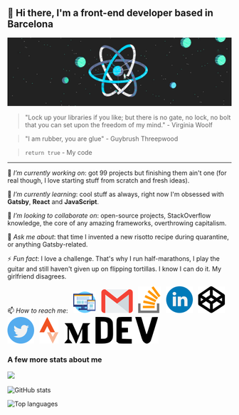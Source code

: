 ## 👋 Hi there, I'm a front-end developer based in Barcelona 

![Walking on the React's moon](https://github.com/fbuireu/fbuireu/blob/master/assets/images/jpg/react-universe.jpg?raw=true)

> "Lock up your libraries if you like; but there is no gate, no lock, no bolt that you can set upon the freedom of my mind." - Virginia Woolf

> "I am rubber, you are glue" - Guybrush Threepwood

> `return true` - My code 
-----

 🔭 *I’m currently working on*: got 99 projects but finishing them ain't one (for real though, I love starting stuff from scratch and fresh ideas).
 
 🌱 *I’m currently learning*: cool stuff as always, right now I'm obsessed with **Gatsby**, **React** and **JavaScript**. 
 
 👯 *I’m looking to collaborate on*: open-source projects, StackOverflow knowledge, the core of any amazing frameworks, overthrowing capitalism. 
 
 💬 *Ask me about*: that time I invented a new risotto recipe during quarantine, or anything Gatsby-related.
 
 ⚡ *Fun fact*: I love a challenge. That's why I run half-marathons, I play the guitar and still haven't given up on flipping tortillas. I know I can do it. My girlfriend disagrees.
 
 📫 *How to reach me*:  &nbsp; [![Website][3]][4] &nbsp; [![Email][1]][2] &nbsp; [![StackOverflow][5]][6] &nbsp; [![LinkedIn][7]][8] &nbsp; [![CodePen][9]][10] &nbsp; [![Twitter][15]][16] &nbsp; [![Strava][17]][18] &nbsp; [![Medium][11]][12] &nbsp; [![Dev.to][13]][14] 


[1]:  https://raw.githubusercontent.com/fbuireu/fbuireu/bc8840d390df5e7ecf65b776d96e70db98a65172/assets/svg/mail.svg
[2]:  mailto:fbuireu@gmail.com "Email"

[3]:  https://raw.githubusercontent.com/fbuireu/fbuireu/5ba1cf466850eb5ab66af3e2e1feda542ae8aa58/assets/svg/web.svg
[4]:  https://ferranbuireu.dev "Website"

[5]:  https://raw.githubusercontent.com/fbuireu/fbuireu/5ba1cf466850eb5ab66af3e2e1feda542ae8aa58/assets/svg/stack-overflow.svg
[6]:  https://stackoverflow.com/users/5585371/ferran-buireu "StackOverflow"

[7]:  https://raw.githubusercontent.com/fbuireu/fbuireu/5ba1cf466850eb5ab66af3e2e1feda542ae8aa58/assets/svg/linkedin.svg
[8]:  https://www.linkedin.com/in/ferran-buireu/ "LinkedIn"

[9]:  https://raw.githubusercontent.com/fbuireu/fbuireu/5ba1cf466850eb5ab66af3e2e1feda542ae8aa58/assets/svg/codepen.svg
[10]:  https://codepen.io/fbuireu "CodePen"

[11]:  https://raw.githubusercontent.com/fbuireu/fbuireu/bc8840d390df5e7ecf65b776d96e70db98a65172/assets/svg/medium.svg
[12]:  https://medium.com/@fbuireu "Medium"

[13]: https://raw.githubusercontent.com/fbuireu/fbuireu/bc8840d390df5e7ecf65b776d96e70db98a65172/assets/svg/dev.svg
[14]: https://dev.to/fbuireu "Dev.to"

[15]:  https://raw.githubusercontent.com/fbuireu/fbuireu/5ba1cf466850eb5ab66af3e2e1feda542ae8aa58/assets/svg/twitter.svg
[16]:  https://twitter.com/fbuireu "Twitter"

[17]:  https://raw.githubusercontent.com/fbuireu/fbuireu/5ba1cf466850eb5ab66af3e2e1feda542ae8aa58/assets/svg/strava.svg
[18]:  https://www.strava.com/athletes/19488414 "Strava"

### A few more stats about me

![](https://komarev.com/ghpvc/?username=fbuireu&style=flat&color=4bada9)

![GitHub stats](https://github-readme-stats.vercel.app/api?username=fbuireu&theme=dark&show_icons=true)

![Top languages](https://github-readme-stats.vercel.app/api/top-langs/?username=fbuireu&layout=compact&theme=dark)

